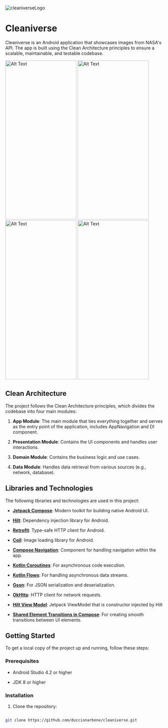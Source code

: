 ![cleaniverseLogo](https://github.com/user-attachments/assets/5364b269-9939-409f-90d2-18733193fcc7)

# Cleaniverse

Cleaniverse is an Android application that showcases images from NASA's API. The app is built using the Clean Architecture principles to ensure a scalable, maintainable, and testable codebase.

<img src="https://github.com/user-attachments/assets/9a91e2b7-ef76-4db3-bf0a-2e9d1999758b" alt="Alt Text" width="224" height="500">
<img src="https://github.com/user-attachments/assets/b427f144-ecb2-4e1a-b2ab-0a72111e6011" alt="Alt Text" width="224" height="500">
<img src="https://github.com/user-attachments/assets/8a0cd6a5-fc1a-42db-b97e-02f054c240a2" alt="Alt Text" width="224" height="500">
<img src="https://github.com/user-attachments/assets/2d17655d-87e7-4c7a-af91-c97115b26b23" alt="Alt Text" width="224" height="500">


## Clean Architecture

  

The project follows the Clean Architecture principles, which divides the codebase into four main modules:

  

1. **App Module**: The main module that ties everything together and serves as the entry point of the application, includes AppNavigation and DI component.

2.  **Presentation Module**: Contains the UI components and handles user interactions.

3.  **Domain Module**: Contains the business logic and use cases.

4.  **Data Module**: Handles data retrieval from various sources (e.g., network, database).

  

## Libraries and Technologies

  

The following libraries and technologies are used in this project:


-  **[Jetpack Compose](https://developer.android.com/develop/ui/compose/documentation)**: Modern toolkit for building native Android UI.

-  **[Hilt](https://developer.android.com/training/dependency-injection/hilt-android)**: Dependency injection library for Android.

-  **[Retrofit](https://github.com/square/retrofit)**: Type-safe HTTP client for Android.

-  **[Coil](https://coil-kt.github.io/coil/)**: Image loading library for Android.

-  **[Compose Navigation](https://developer.android.com/develop/ui/compose/navigation)**: Component for handling navigation within the app.

-  **[Kotlin Coroutines](https://developer.android.com/kotlin/coroutines)**: For asynchronous code execution.

-  **[Kotlin Flows](https://developer.android.com/kotlin/flow)**: For handling asynchronous data streams.

-  **[Gson](https://github.com/google/gson)**: For JSON serialization and deserialization.

-  **[OkHttp](https://github.com/square/okhttp)**: HTTP client for network requests.

-  **[Hilt View Model](https://dagger.dev/hilt/view-model.html)**: Jetpack ViewModel that is constructor injected by Hilt

-   **[Shared Element Transitions in Compose](https://developer.android.com/develop/ui/compose/animation/shared-elements)**: For creating smooth transitions between UI elements.

  

## Getting Started

  

To get a local copy of the project up and running, follow these steps:

  

### Prerequisites

  

- Android Studio 4.2 or higher

- JDK 8 or higher

  

### Installation

  

1. Clone the repository:

```sh

git clone https://github.com/duccionarbone/cleaniverse.git
